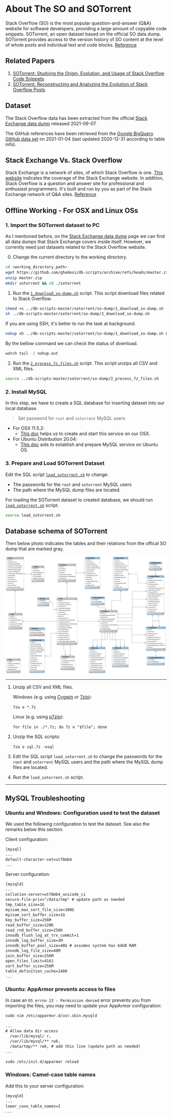 # About The SO and SOTorrent

Stack Overflow (SO) is the most popular question-and-answer (Q&A) website for software developers, providing a large amount of copyable code snippets. SOTorrent, an open dataset based on the official SO data dump. SOTorrent provides access to the version history of SO content at the level of whole posts and individual text and code blocks. 
[Reference](https://arxiv.org/pdf/1809.02814.pdf)

## Related Papers

1. [SOTorrent: Studying the Origin, Evolution, and Usage of Stack Overflow Code Snippets](https://arxiv.org/abs/1809.02814)
2. [SOTorrent: Reconstructing and Analyzing the Evolution of Stack Overflow Posts](https://arxiv.org/abs/1803.07311)

## Dataset

The Stack Overflow data has been extracted from the official [Stack Exchange data dump](https://archive.org/details/stackexchange) released 2021-09-07. 

The GitHub references have been retrieved from the [Google BigQuery GitHub data set](https://cloud.google.com/bigquery/public-data/github) on 2021-01-04 (last updated 2020-12-31 according to table info).



## Stack Exchange Vs. Stack Overflow

Stack Exchange is a network of sites, of which Stack Overflow is one. [This website](https://stackexchange.com/sites) indicates the coverage of the Stack Exchange website. In addition, Stack Overflow is a question and answer site for professional and enthusiast programmers. It's built and run by you as part of the Stack Exchange network of Q&A sites. 
[Reference](https://meta.stackexchange.com/questions/79593/what-is-the-difference-between-stack-overflow-and-stack-exchange)


## Offline Working - For OSX and Linux OSs

### 1. Import the SOTorrent dataset to PC

As I mentioned before, on the [Stack Exchange data dump](https://archive.org/details/stackexchange) page we can find all data dumps that Stack Exchange covers inside itself. However, we currently need just datasets related to the Stack Overflow website.
 
 0. Change the current directory to the working directory.
 ```sh
 cd <working_directory_path>
 wget https://github.com/ghadesi/db-scripts/archive/refs/heads/master.zip
 unzip master.zip
 mkdir sotorrent && cd ./sotorrent
 ```
 1. Run the [`1_download_so-dump.sh`](so-dump/1_download_so-dump.sh) script. This script download files related to Stack Overflow.
 ```sh
chmod +x ../db-scripts-master/sotorrent/so-dump/1_download_so-dump.sh
sh ../db-scripts-master/sotorrent/so-dump/1_download_so-dump.sh
 ```
If you are using SSH, it's better to run the task at background.
 ```sh
nohup sh ../db-scripts-master/sotorrent/so-dump/1_download_so-dump.sh &
```
By the bellow command we can check the status of download.
 ```sh
watch tail -2 nohup.out
```
 2. Run the [`2_process_7z_files.sh`](so-dump/2_process_7z_files.sh)  script. This script unzips all CSV and XML files.
 ```sh
 source ../db-scripts-master/sotorrent/so-dump/2_process_7z_files.sh
 ```

### 2. Install MySQL 
In this step, we have to create a SQL database for inserting dataset into our local database. 

> Set password for `root` and `sotorrent` MySQL users

* For OSX 11.5.2:
	- [This doc](https://flaviocopes.com/mysql-how-to-install/) helps us to create and start this service on our OSX.
* For Ubuntu Distribution 20.04:
	- [This doc](https://www.digitalocean.com/community/tutorials/how-to-install-mysql-on-ubuntu-18-04) aids to establish and prepare MySQL service on Ubuntu OS.

### 3. Prepare and Load SOTorrent Dataset

Edit the SQL script [`load_sotorrent.sh`](load_sotorrent.sh) to change:
- The passwords for the `root` and `sotorrent` MySQL users
- The path where the MySQL dump files are located.

For loading the SOTorrent dataset to created database, we should run [`load_sotorrent.sh`](load_sotorrent.sh) script.
```sh
source load_sotorrent.sh
```

<!-- ABOUT THE SCHEME -->
## Database schema of SOTorrent
Then below photo indicates the tables and their relations from the offical SO dump that are marked gray.

![DB_scheme](database-model/sotorrent_2018-12-09_model.png)

----

1. Unzip all CSV and XML files.

   Windows (e.g. using [Cygwin](https://www.cygwin.com/) or [7zip](https://www.7-zip.org/)):

   `7za e *.7z`

   Linux (e.g. using [p7zip](https://sourceforge.net/projects/p7zip/)):

   `for file in ./*.7z; do 7z e "$file"; done`

2. Unzip the SQL scripts:

	`7za e sql.7z -osql`
  
3. Edit the SQL script `load_sotorrent.sh` to change the passwords for the `root` and `sotorrent` MySQL users and the path where the MySQL dump files are located.

4. Run the `load_sotorrent.sh` script.

----


## MySQL Troubleshooting

### Ubuntu and Windows: Configuration used to test the dataset

We used the following configuration to test the dataset. See also the remarks below this section.

Client configuration:

    [mysql]
    ...
    default-character-set=utf8mb4
    ...

Server configuration:

    [mysqld]
    ...
    collation-server=utf8mb4_unicode_ci
    secure-file-priv="/data/tmp" # update path as needed
    tmp_table_size=1G
    myisam_max_sort_file_size=100G
    myisam_sort_buffer_size=1G
    key_buffer_size=256M
    read_buffer_size=128K
    read_rnd_buffer_size=256K
    innodb_flush_log_at_trx_commit=1
    innodb_log_buffer_size=1M
    innodb_buffer_pool_size=48G # assumes system has 64GB RAM
    innodb_log_file_size=48M
    join_buffer_size=256M
    open_files_limit=4161
    sort_buffer_size=256M
    table_definition_cache=1400
    ...

### Ubuntu: AppArmor prevents access to files

In case an `OS errno 13 - Permission denied` error prevents you from importing the files, you may need to update your AppArmor configuration:

    sudo vim /etc/apparmor.d/usr.sbin.mysqld
    
    ...
    # Allow data dir access
      /var/lib/mysql/ r,
      /var/lib/mysql/** rwk,
      /data/tmp/** rwk, # add this line (update path as needed)
    ...
    
    sudo /etc/init.d/apparmor reload

### Windows: Camel-case table names

Add this to your server configuration:

    [mysqld]
    ...
    lower_case_table_names=2
    ...
